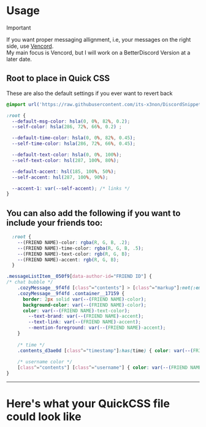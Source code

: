 # Usage
> [!IMPORTANT]  
> If you want proper messaging allignment, i.e, your messages on the right side, use [Vencord](https://github.com/Vendicated/Vencord).  
> My main focus is Vencord, but I will work on a BetterDiscord Version at a later date.

## Root to place in Quick CSS
These are also the default settings if you ever want to revert back
```css
@import url('https://raw.githubusercontent.com/its-x3non/DiscordSnippets/main/ProperMessages/ProperMessages.theme.css');

:root {
  --default-msg-color: hsla(0, 0%, 82%, 0.2);
  --self-color: hsla(286, 72%, 66%, 0.2) ;

  --default-time-color: hsla(0, 0%, 82%, 0.45);
  --self-time-color: hsla(286, 72%, 66%, 0.45);

  --default-text-color: hsla(0, 0%, 100%);
  --self-text-color: hsl(287, 100%, 80%);

  --default-accent: hsl(185, 100%, 50%);
  --self-accent: hsl(287, 100%, 90%);

  --accent-1: var(--self-accent); /* links */
}
```
## You can also add the following if you want to include your friends too:
```css
  :root {
    --(FRIEND NAME)-color: rgba(R, G, B, .2);
    --(FRIEND NAME)-time-color: rgba(R, G, B, .5);
    --(FRIEND NAME)-text-color: rgb(R, G, B);
    --(FRIEND NAME)-accent: rgb(R, G, B);
  }

.messageListItem__050f9[data-author-id="FRIEND ID"] {
/* chat bubble */
	.cozyMessage__9f4fd [class^="contents"] > [class^="markup"]:not(:empty, code),
	.cozyMessage__9f4fd .container__17159 {
	  border: 2px solid var(--(FRIEND NAME)-color);
	  background-color: var(--(FRIEND NAME)-color);
	  color: var(--(FRIEND NAME)-text-color);
		--text-brand: var(--(FRIEND NAME)-accent);
		--text-link: var(--(FRIEND NAME)-accent);
		--mention-foreground: var(--(FRIEND NAME)-accent);
	}
	
	/* time */
	.contents_d3ae0d [class^="timestamp"]:has(time) { color: var(--(FRIEND NAME)-text-color); }
	
	/* username color */
	[class^="contents"] [class^="username"] { color: var(--(FRIEND NAME)-text-color) !important; }
} 
```
___
# Here's what your QuickCSS file could look like

